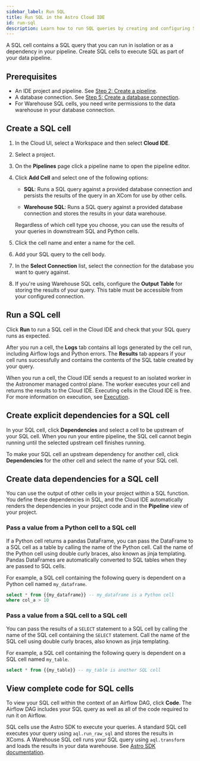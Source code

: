 ```yaml
---
sidebar_label: Run SQL
title: Run SQL in the Astro Cloud IDE
id: run-sql
description: Learn how to run SQL queries by creating and configuring SQL cells in the Astro Cloud IDE.
---
```


A SQL cell contains a SQL query that you can run in isolation or as a dependency in your pipeline. Create SQL cells to execute SQL as part of your data pipeline. 

## Prerequisites 

- An IDE project and pipeline. See [Step 2: Create a pipeline](/astro/cloud-ide/quickstart.md#step-2-create-a-pipeline).
- A database connection. See [Step 5: Create a database connection](/astro/cloud-ide/quickstart.md#step-5-create-a-database-connection).
- For Warehouse SQL cells, you need write permissions to the data warehouse in your database connection. 

## Create a SQL cell

1. In the Cloud UI, select a Workspace and then select **Cloud IDE**.

2. Select a project.

3. On the **Pipelines** page click a pipeline name to open the pipeline editor.

4. Click **Add Cell** and select one of the following options:

    -   **SQL**: Runs a SQL query against a provided database connection and persists the results of the query in an XCom for use by other cells.

    - **Warehouse SQL**: Runs a SQL query against a provided database connection and stores the results in your data warehouse.

    Regardless of which cell type you choose, you can use the results of your queries in downstream SQL and Python cells.

5. Click the cell name and enter a name for the cell.

6. Add your SQL query to the cell body.

7. In the **Select Connection** list, select the connection for the database you want to query against.

8. If you're using Warehouse SQL cells, configure the **Output Table** for storing the results of your query. This table must be accessible from your configured connection.

## Run a SQL cell

Click **Run** to run a SQL cell in the Cloud IDE and check that your SQL query runs as expected. 

After you run a cell, the **Logs** tab contains all logs generated by the cell run, including Airflow logs and Python errors. The **Results** tab appears if your cell runs successfully and contains the contents of the SQL table created by your query.

When you run a cell, the Cloud IDE sends a request to an isolated worker in the Astronomer managed control plane. The worker executes your cell and returns the results to the Cloud IDE. Executing cells in the Cloud IDE is free. For more information on execution, see [Execution](/cloud-ide/security.md#execution).

## Create explicit dependencies for a SQL cell

In your SQL cell, click **Dependencies** and select a cell to be upstream of your SQL cell. When you run your entire pipeline, the SQL cell cannot begin running until the selected upstream cell finishes running.

To make your SQL cell an upstream dependency for another cell, click **Dependencies** for the other cell and select the name of your SQL cell. 

## Create data dependencies for a SQL cell

You can use the output of other cells in your project within a SQL function. You define these dependencies in SQL, and the Cloud IDE automatically renders the dependencies in your project code and in the **Pipeline** view of your project.

### Pass a value from a Python cell to a SQL cell 

If a Python cell returns a pandas DataFrame, you can pass the DataFrame to a SQL cell as a table by calling the name of the Python cell. Call the name of the Python cell using double curly braces, also known as jinja templating. Pandas DataFrames are automatically converted to SQL tables when they are passed to SQL cells.

For example, a SQL cell containing the following query is dependent on a Python cell named `my_dataframe`.

```sql
select * from {{my_dataframe}} -- my_dataframe is a Python cell
where col_a > 10
```

### Pass a value from a SQL cell to a SQL cell 

You can pass the results of a `SELECT` statement to a SQL cell by calling the name of the SQL cell containing the `SELECT` statement. Call the name of the SQL cell using double curly braces, also known as jinja templating.

For example, a SQL cell containing the following query is dependent on a SQL cell named `my_table`.

```sql
select * from {{my_table}} -- my_table is another SQL cell
```

## View complete code for SQL cells

To view your SQL cell within the context of an Airflow DAG, click **Code**. The Airflow DAG includes your SQL query as well as all of the code required to run it on Airflow.

SQL cells use the Astro SDK to execute your queries. A standard SQL cell executes your query using `aql.run_raw_sql` and stores the results in XComs. A Warehouse SQL cell runs your SQL query using `aql.transform` and loads the results in your data warehouse. See [Astro SDK documentation](https://astro-sdk-python.readthedocs.io/en/stable/astro/sql/operators/raw_sql.html).